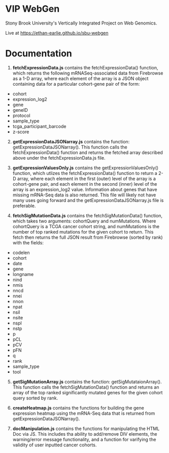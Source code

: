 # VIP WebGen
Stony Brook University's Vertically Integrated Project on Web Genomics.

Live at https://ethan-earlie.github.io/sbu-webgen


# Documentation

1) **fetchExpressionData.js** contains the fetchExpressionData() function, which returns the following mRNASeq-associated data from Firebrowse as a 1-D array, where each element of the array is a JSON object containing data for a particular cohort-gene pair of the form:
* cohort
* expression_log2
* gene
* geneID
* protocol
* sample_type
* tcga_participant_barcode
* z-score

2) **getExpressionDataJSONarray.js** contains the function: getExpressionDataJSONarray(). This function calls the fetchExpressionData() function and returns the fetched array described above under the fetchExpressionData.js file.

3) **getExpressionValuesOnly.js** contains the getExpressionValuesOnly() function, which utlizes the fetchExpressionData() function to return a 2-D array, where each element in the first (outer) level of the array is a cohort-gene pair, and each element in the second (inner) level of the array is an expression_log2 value. Information about genes that have missing mRNA-Seq data is also returned. This file will likely not have many uses going forward and the getExpressionDataJSONarray.js file is preferable.

4) **fetchSigMutationData.js** contains the fetchSigMutationData() function, which takes two arguments: cohortQuery and numMutations. Where cohortQuery is a TCGA cancer cohort string, and numMutations is the number of top ranked mutations for the given cohort to return. This fetch then returns the full JSON result from Firebrowse (sorted by rank) with the fields:
* codelen
* cohort
* date
* gene
* longname
* nind
* nmis
* nncd
* nnei
* nnon
* npat
* nsil
* nsite
* nspl
* nstp
* p
* pCL
* pCV
* pFN
* q
* rank
* sample_type
* tool

5) **getSigMutationArray.js** contains the function: getSigMutataionArray(). This function calls the fetchSigMutationData() function and returns an array of the top ranked significantly mutated genes for the given cohort query sorted by rank.

6) **createHeatmap.js** contains the functions for building the gene expression heatmap using the mRNA-Seq data that is returned from getExpressionDataJSONarray().

7) **docManipulation.js** contains the functions for manipulating the HTML Doc via JS. This includes tha ability to add/remove DIV elements, the warning/error message functionality, and a function for varifying the validity of user inputted cancer cohorts.
